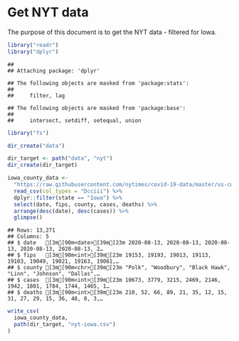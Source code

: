 Get NYT data
================

The purpose of this document is to get the NYT data - filtered for Iowa.

``` r
library("readr")
library("dplyr")
```

    ## 
    ## Attaching package: 'dplyr'

    ## The following objects are masked from 'package:stats':
    ## 
    ##     filter, lag

    ## The following objects are masked from 'package:base':
    ## 
    ##     intersect, setdiff, setequal, union

``` r
library("fs")
```

``` r
dir_create("data")

dir_target <- path("data", "nyt")
dir_create(dir_target)
```

``` r
iowa_county_data <- 
  "https://raw.githubusercontent.com/nytimes/covid-19-data/master/us-counties.csv" %>%
  read_csv(col_types = "Dcciii") %>%
  dplyr::filter(state == "Iowa") %>%
  select(date, fips, county, cases, deaths) %>%
  arrange(desc(date), desc(cases)) %>%
  glimpse()
```

    ## Rows: 13,271
    ## Columns: 5
    ## $ date   [3m[90m<date>[39m[23m 2020-08-13, 2020-08-13, 2020-08-13, 2020-08-13, 2020-08-13, 2…
    ## $ fips   [3m[90m<int>[39m[23m 19153, 19193, 19013, 19113, 19103, 19049, 19021, 19163, 19061,…
    ## $ county [3m[90m<chr>[39m[23m "Polk", "Woodbury", "Black Hawk", "Linn", "Johnson", "Dallas",…
    ## $ cases  [3m[90m<int>[39m[23m 10673, 3779, 3215, 2469, 2146, 1942, 1801, 1784, 1744, 1465, 1…
    ## $ deaths [3m[90m<int>[39m[23m 210, 52, 66, 89, 21, 35, 12, 15, 31, 27, 29, 15, 36, 48, 8, 3,…

``` r
write_csv(
  iowa_county_data,
  path(dir_target, "nyt-iowa.csv")
)
```
